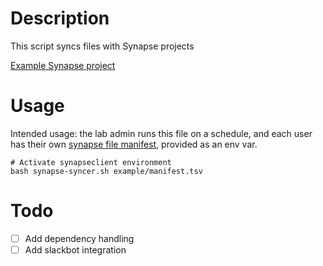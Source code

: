 # Description

This script syncs files with Synapse projects  
  
[Example Synapse project](https://www.synapse.org/#!Synapse:syn58961812/files/)  

# Usage
Intended usage: the lab admin runs this file on a schedule, and each user has their own [synapse file manifest](https://python-docs.synapse.org/explanations/manifest_tsv/#example-manifest-file), provided as an env var.
```
# Activate synapseclient environment
bash synapse-syncer.sh example/manifest.tsv
```

# Todo
- [ ] Add dependency handling
- [ ] Add slackbot integration
